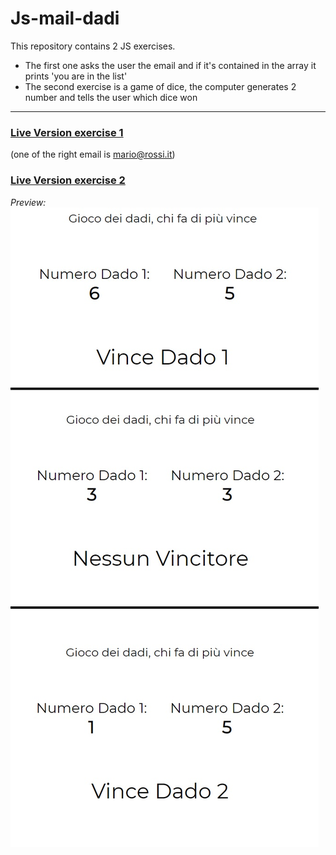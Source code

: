 # Js-mail-dadi
This repository contains 2 JS exercises.  
* The first one asks the user the email and if it's contained in the array it prints 'you are in the list'  
* The second exercise is a game of dice, the computer generates 2 number and tells the user which dice won
***
### [Live Version exercise 1](https://gianluigivitale.github.io/js-mail-dadi/es1/)
(one of the right email is mario@rossi.it)
### [Live Version exercise 2](https://gianluigivitale.github.io/js-mail-dadi/es2/)

_Preview:_
![Preview](img/preview.jpg "Preview")
